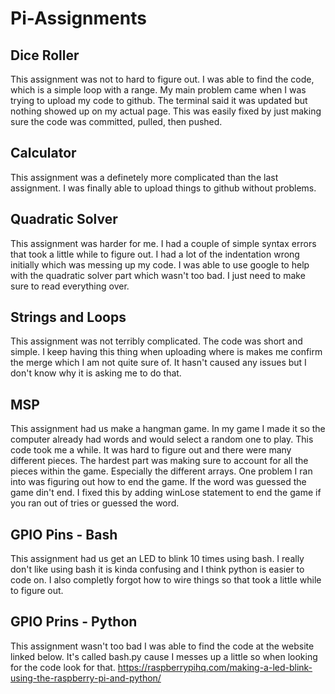 # Pi-Assignments

## Dice Roller 
This assignment was not to hard to figure out. I was able to find the code, which is a simple loop with a range. My main problem came when I was trying to upload my code to github. The terminal said it was updated but nothing showed up on my actual page. This was easily fixed by just making sure the code was committed, pulled, then pushed. 

## Calculator 
This assignment was a definetely more complicated than the last assignment. I was finally able to upload things to github without problems. 

## Quadratic Solver 
This assignment was harder for me. I had a couple of simple syntax errors that took a little while to figure out. I had a lot of the indentation wrong initially which was messing up my code. I was able to use google to help with the quadratic solver part which wasn't too bad. I just need to make sure to read everything over. 

## Strings and Loops
This assignment was not terribly complicated. The code was short and simple. I keep having this thing when uploading where is makes me confirm the merge which I am not quite sure of. It hasn't caused any issues but I don't know why it is asking me to do that. 

## MSP
This assignment had us make a hangman game. In my game I made it so the computer already had words and would select a random one to play. This code took me a while. It was hard to figure out and there were many different pieces. The hardest part was making sure to account for all the pieces within the game. Especially the different arrays. One problem I ran into was figuring out how to end the game. If the word was guessed the game din't end. I fixed this by adding winLose statement to end the game if you ran out of tries or guessed the word. 

## GPIO Pins - Bash
This assignment had us get an LED to blink 10 times using bash. I really don't like using bash it is kinda confusing and I think python is easier to code on. I also completly forgot how to wire things so that took a little while to figure out. 

## GPIO Prins - Python
This assignment wasn't too bad I was able to find the code at the website linked below. It's called bash.py cause I messes up a little so when looking for the code look for that. 
https://raspberrypihq.com/making-a-led-blink-using-the-raspberry-pi-and-python/ 

